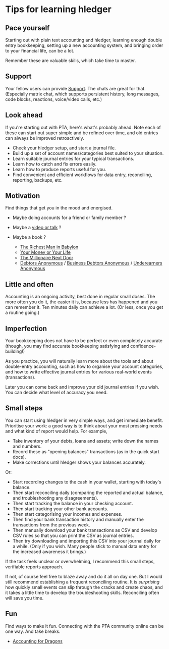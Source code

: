 # Tips for learning hledger

<div class=pagetoc>

<!-- toc -->
</div>

## Pace yourself

Starting out with plain text accounting and hledger,
learning enough double entry bookkeeping,
setting up a new accounting system, 
and bringing order to your financial life, can be a lot.

Remember these are valuable skills, which take time to master.

## Support

Your fellow users can provide [Support](support.md). The chats are great for that.
(Especially matrix chat, which supports persistent history, long messages, code blocks, reactions, voice/video calls, etc.)

## Look ahead

If you're starting out with PTA, here's what's probably ahead.
Note each of these can start out super simple and be refined over time,
and old entries can always be improved retroactively.

- Check your hledger setup, and start a journal file.
- Build up a set of account names/categories best suited to your situation.
- Learn suitable journal entries for your typical transactions.
- Learn how to catch and fix errors easily.
- Learn how to produce reports useful for you.
- Find convenient and efficient workflows for data entry, reconciling, reporting, backups, etc.

## Motivation

Find things that get you in the mood and energised. 
<!-- - Maybe a pile of bills ? -->
- Maybe doing accounts for a friend or family member ?
- Maybe a [video or talk](videos.md) ?
- Maybe a book ?

  - [The Richest Man in Babylon](https://forum.plaintextaccounting.org/t/the-richest-man-in-babylon/396)
  - [Your Money or Your Life](https://yourmoneyoryourlife.com)
  - [The Millionaire Next Door](https://en.wikipedia.org/wiki/The_Millionaire_Next_Door)
  - [Debtors Anonymous](https://debtorsanonymous.org) /
    [Business Debtors Anonymous](https://debtorsanonymous.org/getting-started/business-debtors-anonymous/) /
    [Underearners Anonymous](https://www.underearnersanonymous.org)

## Little and often

Accounting is an ongoing activity, best done in regular small doses.
The more often you do it, the easier it is, because less has happened and you can remember it.
Ten minutes daily can achieve a lot. (Or less, once you get a routine going.)

## Imperfection

Your bookkeeping does not have to be perfect or even completely accurate
(though, you may find accurate bookkeeping satisfying and confidence-building!)

As you practice, you will naturally learn more about the tools and
about double-entry accounting,
such as how to organise your account categories,
and how to write effective journal entries for various real-world events (transactions).

Later you can come back and improve your old journal entries if you wish.
You can decide what level of accuracy you need.

## Small steps

<!-- just keep taking small steps - pretty soon you'll be much further along. -->

You can start using hledger in very simple ways, and get immediate benefit.
Prioritise your work: a good way is to think about your most pressing needs and what kind of report would help.
For example,

- Take inventory of your debts, loans and assets; write down the names and numbers.
- Record these as "opening balances" transactions (as in the quick start docs).
- Make corrections until hledger shows your balances accurately.

Or:

- Start recording changes to the cash in your wallet, starting with today's balance.
- Then start reconciling daily (comparing the reported and actual balance, and troubleshooting any disagreements).
- Then start tracking the balance in your checking account.
- Then start tracking your other bank accounts.
- Then start categorising your incomes and expenses.
- Then find your bank transaction history and manually enter the transactions from the previous week.
- Then manually download your bank transactions as CSV and develop CSV rules so that you can print the CSV as journal entries.
- Then try downloading and importing this CSV into your journal daily for a while.
  (Only if you wish. Many people stick to manual data entry for the increased awareness it brings.)

If the task feels unclear or overwhelming, I recommend this small steps, verifiable reports approach.

If not, of course feel free to blaze away and do it all on day one.
But I would still recommend establishing a frequent reconciling routine.
It is *surprising* how quickly small events can slip through the cracks and create chaos,
and it takes a little time to develop the troubleshooting skills.
Reconciling often will save you time.

<!--
Notes

I'll throw out the obvious: read the docs at hledger.org. Particularly the reference manuals for hledger and hledger-web - these are also available as local man pages and info manuals - but hledger.org has them with useful hyperlinks, and has additional docs such as FAQ, Cookbook and Developer docs. Clearly you shouldn't have to read this.. library.. up front, but at least survey everything, including the tables of contents, to get a sense of where things are.
There's also a Videos page; and at https://plaintextaccounting.org/#articles-blog-posts , many bite-sized blog posts. These can be a nice alternative when reading docs gets boring.
There's a lot of rabbit holes you can go down when learning PTA, so setting some goals and managing your focus is helpful. Lisp, Haskell and Emacs are also big topics and definitely not needed for hledger use, though very fun and worthwhile in themselves.
You can always browse the mail list archives for past discussions that look interesting. And I will always recommend joining the hledger chat - a little bit of a hoop but not much. Checking the discussion there once in a while, or asking when you get stuck, can save a lot of time.
(answer to:
 B: I am not a coder/programmer/software professional—just a numbers-inclined user who is old enough to remember pre-GUI computing, appreciates the philosophy of plain text accounting, and had dabbled with code (Processing, Arduino, and HTML/CSS once upon a time).
 ...
 Now, I’m wondering if anyone here could offer some guidance towards a strategic course of study that would help me get the most out of hledger? Should I learn Lisp? Haskell? Maybe focus on understanding how to use Emacs?
 I do believe that continued use of hledger will drive more learning (It already has!) but I can’t help but think that troubleshooting as questions and issues arise isn’t the only (or most effective) way. There’s a lot of lingo, terms—a whole universe truly—that is new to me and I’m curious now that I have arrived where others might recommend I start to get a better sense of the lay of the land so to speak.
)

-->

## Fun

Find ways to make it fun. Connecting with the PTA community online can be one way. And take breaks.

- [Accounting for Dragons](https://podcastle.org/2009/10/09/pc-miniature-38-accounting-for-dragons)

